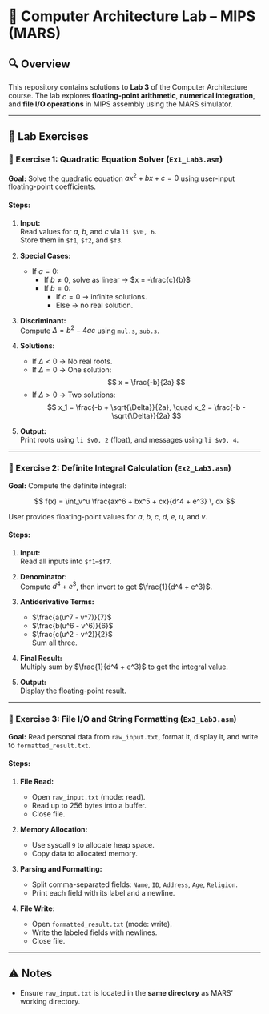 # 🧠 Computer Architecture Lab – MIPS (MARS)

## 🔍 Overview
This repository contains solutions to **Lab 3** of the Computer Architecture course. The lab explores **floating-point arithmetic**, **numerical integration**, and **file I/O operations** in MIPS assembly using the MARS simulator.

---

## 📘 Lab Exercises

### 🧮 Exercise 1: Quadratic Equation Solver (`Ex1_Lab3.asm`)
**Goal:** Solve the quadratic equation $ax^2 + bx + c = 0$ using user-input floating-point coefficients.

#### Steps:
1. **Input:**  
   Read values for $a$, $b$, and $c$ via `li $v0, 6`.  
   Store them in `$f1`, `$f2`, and `$f3`.

2. **Special Cases:**
   - If $a = 0$:
     - If $b \ne 0$, solve as linear → $x = -\frac{c}{b}$
     - If $b = 0$: 
       - If $c = 0$ → infinite solutions.
       - Else → no real solution.

3. **Discriminant:**  
   Compute $\Delta = b^2 - 4ac$ using `mul.s`, `sub.s`.

4. **Solutions:**
   - If $\Delta < 0$ → No real roots.
   - If $\Delta = 0$ → One solution:  
     $$
     x = \frac{-b}{2a}
     $$
   - If $\Delta > 0$ → Two solutions:  
     $$
     x_1 = \frac{-b + \sqrt{\Delta}}{2a}, \quad x_2 = \frac{-b - \sqrt{\Delta}}{2a}
     $$

5. **Output:**  
   Print roots using `li $v0, 2` (float), and messages using `li $v0, 4`.

---

### 📐 Exercise 2: Definite Integral Calculation (`Ex2_Lab3.asm`)
**Goal:** Compute the definite integral:

$$
f(x) = \int_v^u \frac{ax^6 + bx^5 + cx}{d^4 + e^3} \, dx
$$

User provides floating-point values for $a$, $b$, $c$, $d$, $e$, $u$, and $v$.

#### Steps:
1. **Input:**  
   Read all inputs into `$f1`–`$f7`.

2. **Denominator:**  
   Compute $d^4 + e^3$, then invert to get $\frac{1}{d^4 + e^3}$.

3. **Antiderivative Terms:**  
   - $\frac{a(u^7 - v^7)}{7}$
   - $\frac{b(u^6 - v^6)}{6}$
   - $\frac{c(u^2 - v^2)}{2}$  
   Sum all three.

4. **Final Result:**  
   Multiply sum by $\frac{1}{d^4 + e^3}$ to get the integral value.

5. **Output:**  
   Display the floating-point result.

---

### 📂 Exercise 3: File I/O and String Formatting (`Ex3_Lab3.asm`)
**Goal:** Read personal data from `raw_input.txt`, format it, display it, and write to `formatted_result.txt`.

#### Steps:
1. **File Read:**
   - Open `raw_input.txt` (mode: read).
   - Read up to 256 bytes into a buffer.
   - Close file.

2. **Memory Allocation:**
   - Use syscall `9` to allocate heap space.
   - Copy data to allocated memory.

3. **Parsing and Formatting:**
   - Split comma-separated fields: `Name`, `ID`, `Address`, `Age`, `Religion`.
   - Print each field with its label and a newline.

4. **File Write:**
   - Open `formatted_result.txt` (mode: write).
   - Write the labeled fields with newlines.
   - Close file.

---

## ⚠️ Notes
- Ensure `raw_input.txt` is located in the **same directory** as MARS’ working directory.